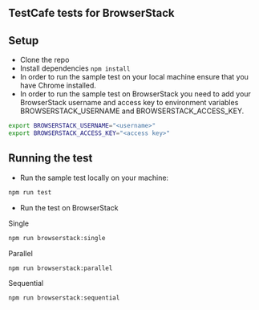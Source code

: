 ## TestCafe tests for BrowserStack


## Setup
* Clone the repo
* Install dependencies `npm install`
* In order to run the sample test on your local machine ensure that you have Chrome installed.
* In order to run the sample test on BrowserStack you need to add your BrowserStack username and access key to environment variables BROWSERSTACK_USERNAME and BROWSERSTACK_ACCESS_KEY.

```sh
export BROWSERSTACK_USERNAME="<username>"
export BROWSERSTACK_ACCESS_KEY="<access key>"
```

## Running the test
* Run the sample test locally on your machine:
```bash
npm run test
```
* Run the test on BrowserStack

Single
```bash
npm run browserstack:single
```
Parallel
```bash
npm run browserstack:parallel
```
Sequential
```bash
npm run browserstack:sequential
```
